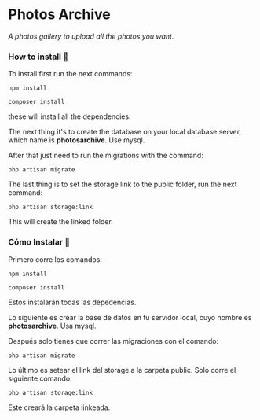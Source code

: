 # Photos Archive

_A photos gallery to upload all the photos you want._


### How to install 🔧

To install first run the next commands:

```
npm install
```
```
composer install
```

these will install all the dependencies.

The next thing it's to create the database on your local database server, which name is **photosarchive**. Use mysql.

After that just need to run the migrations with the command:

```
php artisan migrate
```

The last thing is to set the storage link to the public folder, run the next command:

```
php artisan storage:link
```

This will create the linked folder.


### Cómo Instalar 🔧

Primero corre los comandos:

```
npm install
```
```
composer install
```

Estos instalarán todas las depedencias.

Lo siguiente es crear la base de datos en tu servidor local, cuyo nombre es **photosarchive**. Usa mysql.

Después solo tienes que correr las migraciones con el comando:

```
php artisan migrate
```

Lo último es setear el link del storage a la carpeta public. Solo corre el siguiente comando:
```
php artisan storage:link
```
Este creará la carpeta linkeada.



